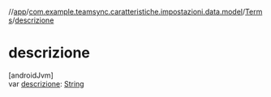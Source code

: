 //[app](../../../index.md)/[com.example.teamsync.caratteristiche.impostazioni.data.model](../index.md)/[Terms](index.md)/[descrizione](descrizione.md)

# descrizione

[androidJvm]\
var [descrizione](descrizione.md): [String](https://kotlinlang.org/api/latest/jvm/stdlib/kotlin/-string/index.html)
